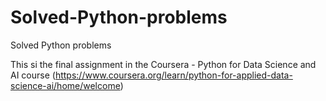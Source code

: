# Solved-Python-problems
Solved Python problems

This si the final assignment in the Coursera - Python for Data Science and AI course (https://www.coursera.org/learn/python-for-applied-data-science-ai/home/welcome)
